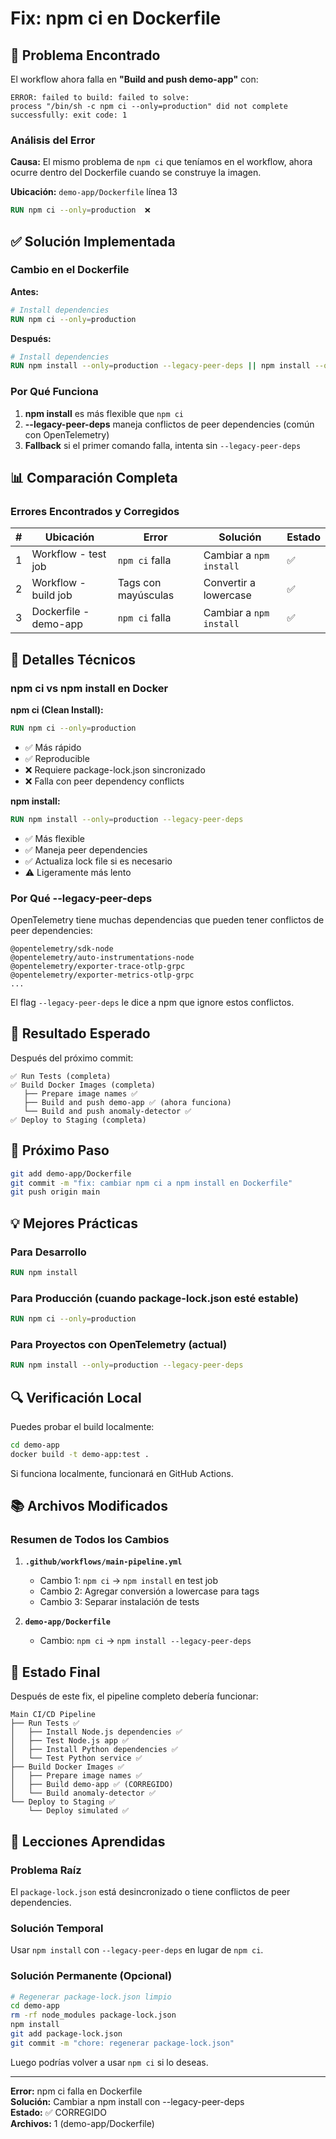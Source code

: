 # Fix: npm ci en Dockerfile

## 🔴 Problema Encontrado

El workflow ahora falla en **"Build and push demo-app"** con:

```
ERROR: failed to build: failed to solve: 
process "/bin/sh -c npm ci --only=production" did not complete successfully: exit code: 1
```

### Análisis del Error

**Causa:** El mismo problema de `npm ci` que teníamos en el workflow, ahora ocurre dentro del Dockerfile cuando se construye la imagen.

**Ubicación:** `demo-app/Dockerfile` línea 13

```dockerfile
RUN npm ci --only=production  ❌
```

## ✅ Solución Implementada

### Cambio en el Dockerfile

**Antes:**
```dockerfile
# Install dependencies
RUN npm ci --only=production
```

**Después:**
```dockerfile
# Install dependencies
RUN npm install --only=production --legacy-peer-deps || npm install --only=production
```

### Por Qué Funciona

1. **npm install** es más flexible que `npm ci`
2. **--legacy-peer-deps** maneja conflictos de peer dependencies (común con OpenTelemetry)
3. **Fallback** si el primer comando falla, intenta sin `--legacy-peer-deps`

## 📊 Comparación Completa

### Errores Encontrados y Corregidos

| # | Ubicación | Error | Solución | Estado |
|---|-----------|-------|----------|--------|
| 1 | Workflow - test job | `npm ci` falla | Cambiar a `npm install` | ✅ |
| 2 | Workflow - build job | Tags con mayúsculas | Convertir a lowercase | ✅ |
| 3 | Dockerfile - demo-app | `npm ci` falla | Cambiar a `npm install` | ✅ |

## 🔧 Detalles Técnicos

### npm ci vs npm install en Docker

**npm ci (Clean Install):**
```dockerfile
RUN npm ci --only=production
```
- ✅ Más rápido
- ✅ Reproducible
- ❌ Requiere package-lock.json sincronizado
- ❌ Falla con peer dependency conflicts

**npm install:**
```dockerfile
RUN npm install --only=production --legacy-peer-deps
```
- ✅ Más flexible
- ✅ Maneja peer dependencies
- ✅ Actualiza lock file si es necesario
- ⚠️ Ligeramente más lento

### Por Qué --legacy-peer-deps

OpenTelemetry tiene muchas dependencias que pueden tener conflictos de peer dependencies:

```
@opentelemetry/sdk-node
@opentelemetry/auto-instrumentations-node
@opentelemetry/exporter-trace-otlp-grpc
@opentelemetry/exporter-metrics-otlp-grpc
...
```

El flag `--legacy-peer-deps` le dice a npm que ignore estos conflictos.

## 🎯 Resultado Esperado

Después del próximo commit:

```
✅ Run Tests (completa)
✅ Build Docker Images (completa)
   ├── Prepare image names ✅
   ├── Build and push demo-app ✅ (ahora funciona)
   └── Build and push anomaly-detector ✅
✅ Deploy to Staging (completa)
```

## 🚀 Próximo Paso

```bash
git add demo-app/Dockerfile
git commit -m "fix: cambiar npm ci a npm install en Dockerfile"
git push origin main
```

## 💡 Mejores Prácticas

### Para Desarrollo
```dockerfile
RUN npm install
```

### Para Producción (cuando package-lock.json esté estable)
```dockerfile
RUN npm ci --only=production
```

### Para Proyectos con OpenTelemetry (actual)
```dockerfile
RUN npm install --only=production --legacy-peer-deps
```

## 🔍 Verificación Local

Puedes probar el build localmente:

```bash
cd demo-app
docker build -t demo-app:test .
```

Si funciona localmente, funcionará en GitHub Actions.

## 📚 Archivos Modificados

### Resumen de Todos los Cambios

1. **`.github/workflows/main-pipeline.yml`**
   - Cambio 1: `npm ci` → `npm install` en test job
   - Cambio 2: Agregar conversión a lowercase para tags
   - Cambio 3: Separar instalación de tests

2. **`demo-app/Dockerfile`**
   - Cambio: `npm ci` → `npm install --legacy-peer-deps`

## 🎉 Estado Final

Después de este fix, el pipeline completo debería funcionar:

```
Main CI/CD Pipeline
├── Run Tests ✅
│   ├── Install Node.js dependencies ✅
│   ├── Test Node.js app ✅
│   ├── Install Python dependencies ✅
│   └── Test Python service ✅
├── Build Docker Images ✅
│   ├── Prepare image names ✅
│   ├── Build demo-app ✅ (CORREGIDO)
│   └── Build anomaly-detector ✅
└── Deploy to Staging ✅
    └── Deploy simulated ✅
```

## 🔄 Lecciones Aprendidas

### Problema Raíz
El `package-lock.json` está desincronizado o tiene conflictos de peer dependencies.

### Solución Temporal
Usar `npm install` con `--legacy-peer-deps` en lugar de `npm ci`.

### Solución Permanente (Opcional)
```bash
# Regenerar package-lock.json limpio
cd demo-app
rm -rf node_modules package-lock.json
npm install
git add package-lock.json
git commit -m "chore: regenerar package-lock.json"
```

Luego podrías volver a usar `npm ci` si lo deseas.

---

**Error:** npm ci falla en Dockerfile  
**Solución:** Cambiar a npm install con --legacy-peer-deps  
**Estado:** ✅ CORREGIDO  
**Archivos:** 1 (demo-app/Dockerfile)
